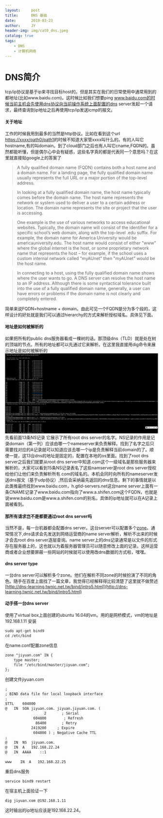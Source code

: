 ```yaml
---
layout:     post
title:      DNS 基础
date:       2019-03-23
author:     JY
header-img: img/cat0_dns.jpeg
catalog: true
tags:
    - DNS
    - 计算机网络
---
```


# DNS简介
tcp/ip协议是基于ip来寻找目标host的。但是其实在我们的日常使用中通常用到的都地址(比如www.baidu.com)。这时候比如我们想要ping www.baidu.com的时候当前主机会先使用dns协议向当前操作系统上面配置的dns server发起一个请求，最终查询到ip地址之后再使用tcp/ip发送icmp的报文。


#### 关于地址
工作的时候我用到最多的当然是http协议。比如在看到这个url [https://xxxx/path0/path1]()的时候不知道大家管xxxx叫什么的。有的人叫它hostname,有的叫domain。到了cloud部门之后也有人叫它cname,FQDN的。虽然都能听懂，但是偶尔心中会有疑惑，这些名字真的都是代表同一个意思吗？在这里就直接贴google上的答案了

>A fully qualified domain name (FQDN) contains both a host name and a domain name. For a landing page, the fully qualified domain name usually represents the full URL or a major portion of the top-level address.

>In looking at a fully qualified domain name, the host name typically comes before the domain name. The host name represents the network or system used to deliver a user to a certain address or location. The domain name represents the site or project that the user is accessing.

>One example is the use of various networks to access educational websites. Typically, the domain name will consist of the identifier for a specific school’s web domain, along with the top-level .edu suffix. For example, the domain name for America University would be americauniversity.edu. The host name would consist of either "www" where the global internet is the host, or some proprietary network name that represents the host – for example, if the school uses a custom internal network called "myAUnet" then "myAUnet" would be the host name.

>In connecting to a host, using the fully qualified domain name shows where the user wants to go. A DNS server can resolve the host name to an IP address. Although there is some syntactical tolerance built into the use of a fully qualified domain name, generally, a user can have errors or problems if the domain name is not clearly and completely entered.


简单来说FQDN=hostname + domain。由此可见一个FQDN是分为多个段的，这样设计的好处就是我们可以通过hierarchy的方式来解析授权域名。具体见下面。

#### 地址是如何被解析的
如果把所有的public dns服务器看成一棵树的话。那顶级dns（TLD）就是处在树的顶端的节点。所有的地址都可以先通过它来解析。在这里我直接用dig命令来展示地址是如何被解析的
![digTraceBaidu](/img/dnsTraceBaidu.png)
先看前面13条NS记录
它展示了所有root dns server的名字。NS记录的作用是记录domain（第一列）应该由哪一个nameserver来负责解释。找到了名字之后只需要找对应的A记录就可以知道应该去哪一个ip是负责解释当前domain的了。顺便一提，这13台dns的地址是固定的，配置在本地的os里面。找到了root dns server之后我们就要从root dns server中知道.com这个一级域名是那些服务器来解析的，大家可以看到15条NS记录表名了这些namserver是root dns server授权给他们让他们来负责解析所有.com的域名的。本机会同时向所有的nameserver发送dns报文（基于udp协议）,然后会采纳最先返回的dns信息。剩下的事情就是以此类推最终找到www.baidu.com，h.gtld-servers.net这台name server上面有一条CNAME记录了www.baidu.com指向了www.a.shifen.com这个FQDN，也就是说www.baidu.com是www.a.shifen.com的别名，具体的ip地址就可以在A记录上面被看到。


#### 那所有请求岂不是都要通过root dns server吗
当然不是，每一台机器都会配置dns server。这台server可以配置多个[zone](https://en.wikipedia.org/wiki/DNS_zone)。通常情况下,dns请求会先发送到网络运营商的name server解析，解析不出来的时候才会去root dns server逐层查询。name server上的dns记录通常是以文件的形式存在服务器上的，这也就以为着服务器管理员可以随意修改上面的记录。这样运营商或者企业想要屏蔽一些网站的时候就可以使用改dns数据的方式啦，嘿嘿。

#### dns server type
一台dns server可以解析多个zone。他们在解析不同zone的时候扮演了不同的角色。随手在百度上面找了一篇文章，我觉得已经解释得比较清楚了这里就不做赘述 [http://dns-learning.twnic.net.tw/bind/intro5.html](http://dns-learning.twnic.net.tw/bind/intro5.html)

#### 动手搭一台dns server
使用了virtual box上面创建的ubuntu 16.04的vm。用的是网桥模式，vm的地址是192.168.1.11
安装
```
sudo apt-get bind9
cd /etc/bind
```
在name.conf配置zone信息
```
zone "jiyuan.com" IN {
    type master;
    file "/etc/bind/master/jiyuan.com";
};
```
创建文件jiyuan.com
```
;
; BIND data file for local loopback interface
;
$TTL    604800
@   IN  SOA jiyuan.com. jiyuan.jiyuan.com. (
                  2       ; Serial
             604800        ; Refresh
              86400       ; Retry
            2419200     ; Expire
             604800 ) ; Negative Cache TTL
;
@   IN  NS  jiyuan.com.
@   IN  A   192.168.22.24
@   IN  AAAA    ::1

www    IN  A   192.168.22.25
```
重启dns服务
```
service bind9 restart
```
在宿主机上面验证一下
```
dig jiyuan.com @192.168.1.11
```
这时输出的ip地址应该是192.168.22.24。